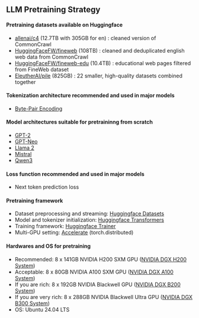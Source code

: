 ## LLM Pretraining Strategy

#### Pretraining datasets available on Huggingface
- [allenai/c4](https://huggingface.co/datasets/allenai/c4) (12.7TB with 305GB for en) : cleaned version of CommonCrawl
- [HuggingFaceFW/fineweb](https://huggingface.co/datasets/HuggingFaceFW/fineweb) (108TB) : cleaned and deduplicated english web data from CommonCrawl
- [HuggingFaceFW/fineweb-edu](https://huggingface.co/datasets/HuggingFaceFW/fineweb-edu) (10.4TB) : educational web pages filtered from FineWeb dataset
- [EleutherAI/pile](https://huggingface.co/datasets/EleutherAI/pile) (825GB) : 22 smaller, high-quality datasets combined together

#### Tokenization architecture recommended and used in major models
- [Byte-Pair Encoding](https://huggingface.co/learn/llm-course/en/chapter6/5)

#### Model architectures suitable for pretraininng from scratch
- [GPT-2](https://huggingface.co/docs/transformers/en/model_doc/gpt2)
- [GPT-Neo](https://huggingface.co/docs/transformers/en/model_doc/gpt_neo)
- [Llama 2](https://huggingface.co/docs/transformers/en/model_doc/llama2)
- [Mistral](https://huggingface.co/docs/transformers/en/model_doc/mistral)
- [Qwen3](https://huggingface.co/docs/transformers/en/model_doc/qwen3)

#### Loss function recommended and used in major models
- Next token prediction loss

#### Pretraining framework
- Dataset preprocessing and streaming: [Huggingface Datasets](https://huggingface.co/docs/datasets/en/index)
- Model and tokenizer initialization: [Huggingface Transformers](https://huggingface.co/docs/transformers/en/index)
- Training framework: [Huggingface Trainer](https://huggingface.co/docs/transformers/en/main_classes/trainer)
- Multi-GPU setting: [Accelerate](https://huggingface.co/docs/accelerate/en/index) (torch.distributed)

#### Hardwares and OS for pretraining
- Recommended: 8 x 141GB NVIDIA H200 SXM GPU ([NVIDIA DGX H200 System](https://www.nvidia.com/en-us/data-center/dgx-h200/?ncid=no-ncid))
- Acceptable: 8 x 80GB NVIDIA A100 SXM GPU ([NVIDIA DGX A100 System](https://docs.nvidia.com/dgx/dgxa100-user-guide/introduction-to-dgxa100.html))
- If you are rich: 8 x 192GB NVIDIA Blackwell GPU ([NVIDIA DGX B200 System](https://www.nvidia.com/en-us/data-center/dgx-b200/?ncid=no-ncid))
- If you are very rich: 8 x 288GB NVIDIA Blackwell Ultra GPU ([NVIDIA DGX B300 System](https://www.nvidia.com/en-us/data-center/dgx-b300/?ncid=no-ncid))
- OS: Ubuntu 24.04 LTS
